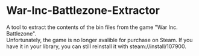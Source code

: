 # War-Inc-Battlezone-Extractor
 A tool to extract the contents of the bin files from the game "War Inc. Battlezone".<br>
 Unfortunately, the game is no longer avalible for purchase on Steam. If you have it in your library, you can still reinstall it with steam://install/107900.
